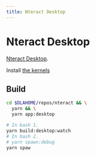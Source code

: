 ```yaml
---
title: Nteract Desktop
---
```


# Nteract Desktop

[Nteract Desktop](https://nteract.io/desktop).

Install [the kernels](./kernels)

## Build

```bash
cd $DLAHOME/repos/nteract && \
  yarn && \
  yarn app:desktop
```

```bash
# In bash 1.
yarn build:desktop:watch
# In bash 2.
# yarn spawn:debug
yarn spaw
```
